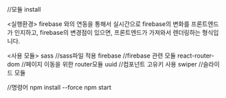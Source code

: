 //모듈 install

<실행환경>
firebase 와의 연동을 통해서 실시간으로 firebase의 변화를 프론트엔드가 인지하고, firebase의 변경점이 있으면, 프론트엔드가 가져와서 렌더링하는 형식입니다.

<사용 모듈>
sass                    //sass파일 적용
firebase                //firebase 관련 모듈
react-router-dom        //페이지 이동을 위한 router모듈
uuid                    //컴포넌트 고유키 사용
swiper                  //슬라이드 모듈

//명령어
npm install --force
npm start
